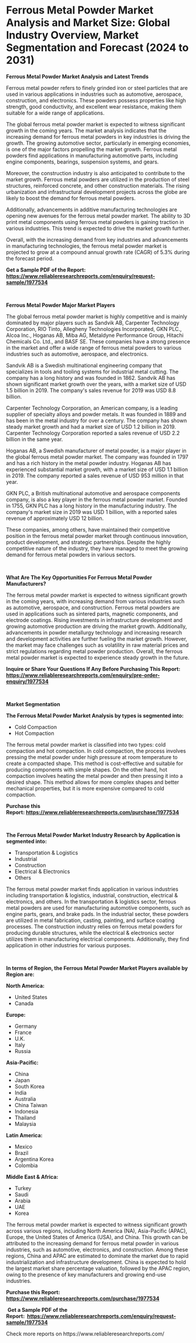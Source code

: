<p><h1>Ferrous Metal Powder Market Analysis and Market Size: Global Industry Overview, Market Segmentation and Forecast (2024 to 2031)</h1></p><p><strong>Ferrous Metal Powder Market Analysis and Latest Trends</strong></p>
<p><p>Ferrous metal powder refers to finely grinded iron or steel particles that are used in various applications in industries such as automotive, aerospace, construction, and electronics. These powders possess properties like high strength, good conductivity, and excellent wear resistance, making them suitable for a wide range of applications.</p><p>The global ferrous metal powder market is expected to witness significant growth in the coming years. The market analysis indicates that the increasing demand for ferrous metal powders in key industries is driving the growth. The growing automotive sector, particularly in emerging economies, is one of the major factors propelling the market growth. Ferrous metal powders find applications in manufacturing automotive parts, including engine components, bearings, suspension systems, and gears.</p><p>Moreover, the construction industry is also anticipated to contribute to the market growth. Ferrous metal powders are utilized in the production of steel structures, reinforced concrete, and other construction materials. The rising urbanization and infrastructural development projects across the globe are likely to boost the demand for ferrous metal powders.</p><p>Additionally, advancements in additive manufacturing technologies are opening new avenues for the ferrous metal powder market. The ability to 3D print metal components using ferrous metal powders is gaining traction in various industries. This trend is expected to drive the market growth further.</p><p>Overall, with the increasing demand from key industries and advancements in manufacturing technologies, the ferrous metal powder market is projected to grow at a compound annual growth rate (CAGR) of 5.3% during the forecast period.</p></p>
<p><strong>Get a Sample PDF of the Report:&nbsp; <a href="https://www.reliableresearchreports.com/enquiry/request-sample/1977534">https://www.reliableresearchreports.com/enquiry/request-sample/1977534</a></strong></p>
<p>&nbsp;</p>
<p><strong>Ferrous Metal Powder Major Market Players</strong></p>
<p><p>The global ferrous metal powder market is highly competitive and is mainly dominated by major players such as Sandvik AB, Carpenter Technology Corporation, RIO Tinto, Allegheny Technologies Incorporated, GKN PLC., Alcoa Inc., Hoganas AB, Miba AG, Metaldyne Performance Group, Hitachi Chemicals Co. Ltd., and BASF SE. These companies have a strong presence in the market and offer a wide range of ferrous metal powders to various industries such as automotive, aerospace, and electronics.</p><p>Sandvik AB is a Swedish multinational engineering company that specializes in tools and tooling systems for industrial metal cutting. The company has a long history and was founded in 1862. Sandvik AB has shown significant market growth over the years, with a market size of USD 1.5 billion in 2019. The company's sales revenue for 2019 was USD 8.8 billion.</p><p>Carpenter Technology Corporation, an American company, is a leading supplier of specialty alloys and powder metals. It was founded in 1889 and has been in the metal industry for over a century. The company has shown steady market growth and had a market size of USD 1.2 billion in 2019. Carpenter Technology Corporation reported a sales revenue of USD 2.2 billion in the same year.</p><p>Hoganas AB, a Swedish manufacturer of metal powder, is a major player in the global ferrous metal powder market. The company was founded in 1797 and has a rich history in the metal powder industry. Hoganas AB has experienced substantial market growth, with a market size of USD 1.1 billion in 2019. The company reported a sales revenue of USD 953 million in that year.</p><p>GKN PLC, a British multinational automotive and aerospace components company, is also a key player in the ferrous metal powder market. Founded in 1755, GKN PLC has a long history in the manufacturing industry. The company's market size in 2019 was USD 1 billion, with a reported sales revenue of approximately USD 12 billion.</p><p>These companies, among others, have maintained their competitive position in the ferrous metal powder market through continuous innovation, product development, and strategic partnerships. Despite the highly competitive nature of the industry, they have managed to meet the growing demand for ferrous metal powders in various sectors.</p></p>
<p>&nbsp;</p>
<p><strong>What Are The Key Opportunities For Ferrous Metal Powder Manufacturers?</strong></p>
<p><p>The ferrous metal powder market is expected to witness significant growth in the coming years, with increasing demand from various industries such as automotive, aerospace, and construction. Ferrous metal powders are used in applications such as sintered parts, magnetic components, and electrode coatings. Rising investments in infrastructure development and growing automotive production are driving the market growth. Additionally, advancements in powder metallurgy technology and increasing research and development activities are further fueling the market growth. However, the market may face challenges such as volatility in raw material prices and strict regulations regarding metal powder production. Overall, the ferrous metal powder market is expected to experience steady growth in the future.</p></p>
<p><strong>Inquire or Share Your Questions If Any Before Purchasing This Report: <a href="https://www.reliableresearchreports.com/enquiry/pre-order-enquiry/1977534">https://www.reliableresearchreports.com/enquiry/pre-order-enquiry/1977534</a></strong></p>
<p>&nbsp;</p>
<p><strong>Market Segmentation</strong></p>
<p><strong>The Ferrous Metal Powder Market Analysis by types is segmented into:</strong></p>
<p><ul><li>Cold Compaction</li><li>Hot Compaction</li></ul></p>
<p><p>The ferrous metal powder market is classified into two types: cold compaction and hot compaction. In cold compaction, the process involves pressing the metal powder under high pressure at room temperature to create a compacted shape. This method is cost-effective and suitable for producing components with simple shapes. On the other hand, hot compaction involves heating the metal powder and then pressing it into a desired shape. This method allows for more complex shapes and better mechanical properties, but it is more expensive compared to cold compaction.</p></p>
<p><strong>Purchase this Report:&nbsp;<a href="https://www.reliableresearchreports.com/purchase/1977534">https://www.reliableresearchreports.com/purchase/1977534</a></strong></p>
<p>&nbsp;</p>
<p><strong>The Ferrous Metal Powder Market Industry Research by Application is segmented into:</strong></p>
<p><ul><li>Transportation & Logistics</li><li>Industrial</li><li>Construction</li><li>Electrical & Electronics</li><li>Others</li></ul></p>
<p><p>The ferrous metal powder market finds application in various industries including transportation & logistics, industrial, construction, electrical & electronics, and others. In the transportation & logistics sector, ferrous metal powders are used for manufacturing automotive components, such as engine parts, gears, and brake pads. In the industrial sector, these powders are utilized in metal fabrication, casting, painting, and surface coating processes. The construction industry relies on ferrous metal powders for producing durable structures, while the electrical & electronics sector utilizes them in manufacturing electrical components. Additionally, they find application in other industries for various purposes.</p></p>
<p>&nbsp;</p>
<p><strong>In terms of Region, the Ferrous Metal Powder Market Players available by Region are:</strong></p>
<p>
    <p> <strong> North America: </strong>
        <ul>
            <li>United States</li>
            <li>Canada</li>
        </ul>
        </p> 
    <p> <strong> Europe: </strong>
        <ul>
            <li>Germany</li>
            <li>France</li>
            <li>U.K.</li>
            <li>Italy</li>
            <li>Russia</li>
        </ul>
        </p> 
    <p> <strong> Asia-Pacific: </strong>
        <ul>
            <li>China</li>
            <li>Japan</li>
            <li>South Korea</li>
            <li>India</li>
            <li>Australia</li>
            <li>China Taiwan</li>
            <li>Indonesia</li>
            <li>Thailand</li>
            <li>Malaysia</li>
        </ul>
        </p> 
    <p> <strong> Latin America: </strong>
        <ul>
            <li>Mexico</li>
            <li>Brazil</li>
            <li>Argentina Korea</li>
            <li>Colombia</li>
        </ul>
        </p> 
    <p> <strong> Middle East & Africa: </strong>
        <ul>
            <li>Turkey</li>
            <li>Saudi</li>
            <li>Arabia</li>
            <li>UAE</li>
            <li>Korea</li>
        </ul>
    </p>
    </p>
<p><p>The ferrous metal powder market is expected to witness significant growth across various regions, including North America (NA), Asia-Pacific (APAC), Europe, the United States of America (USA), and China. This growth can be attributed to the increasing demand for ferrous metal powder in various industries, such as automotive, electronics, and construction. Among these regions, China and APAC are estimated to dominate the market due to rapid industrialization and infrastructure development. China is expected to hold the largest market share percentage valuation, followed by the APAC region, owing to the presence of key manufacturers and growing end-use industries.</p></p>
<p><strong>Purchase this Report: <a href="https://www.reliableresearchreports.com/purchase/1977534">https://www.reliableresearchreports.com/purchase/1977534</a></strong></p>
<p>&nbsp;<strong>Get a Sample PDF of the Report:&nbsp;&nbsp;<a href="https://www.reliableresearchreports.com/enquiry/request-sample/1977534">https://www.reliableresearchreports.com/enquiry/request-sample/1977534</a></strong></p>
<p><strong></strong></p>
<p>Check more reports on https://www.reliableresearchreports.com/</p>